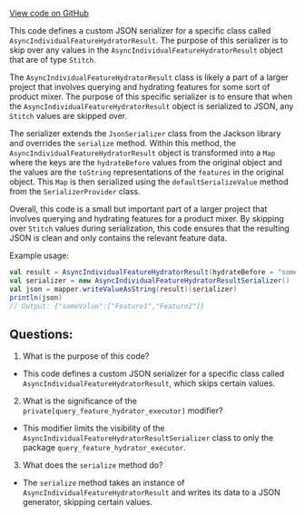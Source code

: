 [View code on GitHub](https://github.com/misbahsy/the-algorithm/product-mixer/core/src/main/scala/com/twitter/product_mixer/core/service/query_feature_hydrator_executor/AsyncIndividualFeatureHydratorResultSerializer.scala)

This code defines a custom JSON serializer for a specific class called `AsyncIndividualFeatureHydratorResult`. The purpose of this serializer is to skip over any values in the `AsyncIndividualFeatureHydratorResult` object that are of type `Stitch`. 

The `AsyncIndividualFeatureHydratorResult` class is likely a part of a larger project that involves querying and hydrating features for some sort of product mixer. The purpose of this specific serializer is to ensure that when the `AsyncIndividualFeatureHydratorResult` object is serialized to JSON, any `Stitch` values are skipped over. 

The serializer extends the `JsonSerializer` class from the Jackson library and overrides the `serialize` method. Within this method, the `AsyncIndividualFeatureHydratorResult` object is transformed into a `Map` where the keys are the `hydrateBefore` values from the original object and the values are the `toString` representations of the `features` in the original object. This `Map` is then serialized using the `defaultSerializeValue` method from the `SerializerProvider` class. 

Overall, this code is a small but important part of a larger project that involves querying and hydrating features for a product mixer. By skipping over `Stitch` values during serialization, this code ensures that the resulting JSON is clean and only contains the relevant feature data. 

Example usage:

```scala
val result = AsyncIndividualFeatureHydratorResult(hydrateBefore = "someValue", features = Seq(Feature1, Stitch, Feature2))
val serializer = new AsyncIndividualFeatureHydratorResultSerializer()
val json = mapper.writeValueAsString(result)(serializer)
println(json)
// Output: {"someValue":["Feature1","Feature2"]}
```
## Questions: 
 1. What is the purpose of this code?
- This code defines a custom JSON serializer for a specific class called `AsyncIndividualFeatureHydratorResult`, which skips certain values.

2. What is the significance of the `private[query_feature_hydrator_executor]` modifier?
- This modifier limits the visibility of the `AsyncIndividualFeatureHydratorResultSerializer` class to only the package `query_feature_hydrator_executor`.

3. What does the `serialize` method do?
- The `serialize` method takes an instance of `AsyncIndividualFeatureHydratorResult` and writes its data to a JSON generator, skipping certain values.